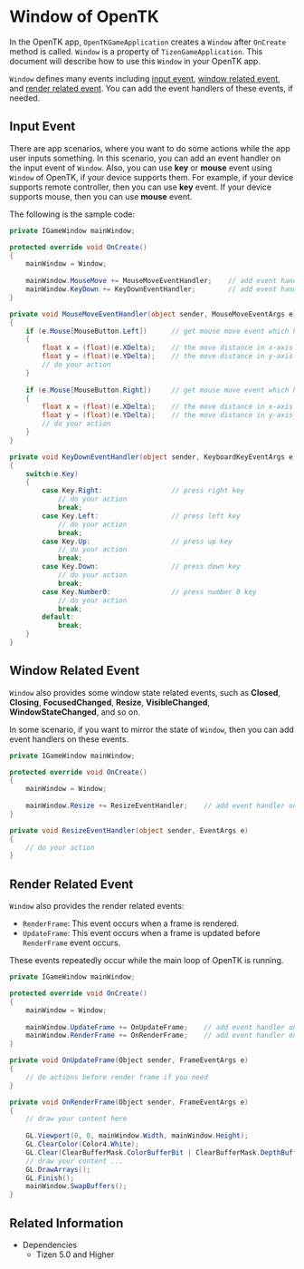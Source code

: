 # Window of OpenTK

In the OpenTK app, `OpenTKGameApplication` creates a `Window` after `OnCreate` method is called. `Window` is a
property of `TizenGameApplication`. This document will describe how to use this `Window` in your OpenTK app.

`Window` defines many events including [input event](#input-event), [window related event](#window-related-event), and
[render related event](#render-related-event). You can add the event handlers of these events, if needed.

## Input Event

There are app scenarios, where you want to do some actions while the app user inputs something. In this scenario, you can add an event handler on the input event of `Window`. Also, you can use **key** or **mouse** event using `Window` of OpenTK, if your device supports them. For example, if your device supports remote controller, then you can use **key** event. If your device supports mouse, then you can use **mouse** event.

The following is the sample code:
```C#
private IGameWindow mainWindow;

protected override void OnCreate()
{
    mainWindow = Window;
    
    mainWindow.MouseMove += MouseMoveEventHandler;    // add event handler on mouse move event
    mainWindow.KeyDown += KeyDownEventHandler;        // add event handler on key down event    
}

private void MouseMoveEventHandler(object sender, MouseMoveEventArgs e)
{
    if (e.Mouse[MouseButton.Left])      // get mouse move event which happening with click left button of mouse
    {
        float x = (float)(e.XDelta);    // the move distance in x-axis
        float y = (float)(e.YDelta);    // the move distance in y-axis
        // do your action
    }
    
    if (e.Mouse[MouseButton.Right])     // get mouse move event which happening with click right button of mouse
    {
        float x = (float)(e.XDelta);    // the move distance in x-axis
        float y = (float)(e.YDelta);    // the move distance in y-axis
        // do your action
    }
}

private void KeyDownEventHandler(object sender, KeyboardKeyEventArgs e)
{
    switch(e.Key)
    {
        case Key.Right:                 // press right key
            // do your action
            break;
        case Key.Left:                  // press left key
            // do your action
            break;
        case Key.Up:                    // press up key
            // do your action
            break;
        case Key.Down:                  // press down key
            // do your action
            break;
        case Key.Number0:               // press number 0 key
            // do your action
            break;
        default:
            break;
    }
}

```

## Window Related Event

`Window` also provides some window state related events, such as **Closed**, **Closing**, **FocusedChanged**, **Resize**, **VisibleChanged**, **WindowStateChanged**, and so on. 

In some scenario, if you want to mirror the state of `Window`, then you can add event handlers on these events.

```C#
private IGameWindow mainWindow;

protected override void OnCreate()
{
    mainWindow = Window;
    
    mainWindow.Resize += ResizeEventHandler;    // add event handler on window resize event
}

private void ResizeEventHandler(object sender, EventArgs e)
{
    // do your action
}
```

## Render Related Event

`Window` also provides the render related events:

- `RenderFrame`: This event occurs when a frame is rendered.
- `UpdateFrame`: This event occurs when a frame is updated before `RenderFrame` event occurs.

These events repeatedly occur while the main loop of OpenTK is running.
```C#
private IGameWindow mainWindow;

protected override void OnCreate()
{
    mainWindow = Window;
    
    mainWindow.UpdateFrame += OnUpdateFrame;    // add event handler on update frame event
    mainWindow.RenderFrame += OnRenderFrame;    // add event handler on render frame event
}

private void OnUpdateFrame(Object sender, FrameEventArgs e)
{
    // do actions before render frame if you need
}

private void OnRenderFrame(Object sender, FrameEventArgs e)
{
    // draw your content here
    
    GL.Viewport(0, 0, mainWindow.Width, mainWindow.Height);
    GL.ClearColor(Color4.White);
    GL.Clear(ClearBufferMask.ColorBufferBit | ClearBufferMask.DepthBufferBit);
    // draw your content ...    
    GL.DrawArrays();
    GL.Finish();
    mainWindow.SwapBuffers();
}
```

## Related Information
- Dependencies
  -   Tizen 5.0 and Higher
